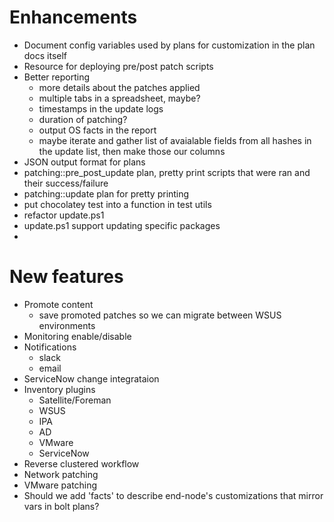 # Enhancements
 - Document config variables used by plans for customization in the plan docs itself
 - Resource for deploying pre/post patch scripts
 - Better reporting
   - more details about the patches applied
   - multiple tabs in a spreadsheet, maybe?
   - timestamps in the update logs
   - duration of patching?
   - output OS facts in the report
   - maybe iterate and gather list of avaialable fields from all hashes in the update list, then make those our columns
 - JSON output format for plans
 - patching::pre_post_update plan, pretty print scripts that were ran and their success/failure
 - patching::update plan for pretty printing
 - put chocolatey test into a function in test utils
 - refactor update.ps1
 - update.ps1 support updating specific packages
 - 
 
# New features
 - Promote content
   - save promoted patches so we can migrate between WSUS environments
 - Monitoring enable/disable
 - Notifications
   - slack
   - email
 - ServiceNow change integrataion
 - Inventory plugins
   - Satellite/Foreman
   - WSUS
   - IPA
   - AD
   - VMware
   - ServiceNow
 - Reverse clustered workflow
 - Network patching
 - VMware patching
 - Should we add 'facts' to describe end-node's customizations that mirror vars in bolt plans?
